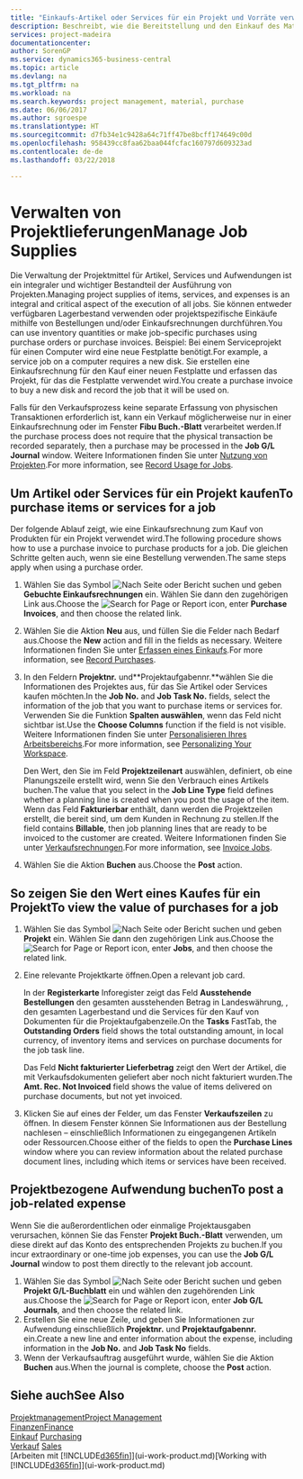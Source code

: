 ```yaml
---
title: "Einkaufs-Artikel oder Services für ein Projekt und Vorräte verwalten| Microsoft Docs"
description: Beschreibt, wie die Bereitstellung und den Einkauf des Materials und Servicearten in Projekten verwaltet wird.
services: project-madeira
documentationcenter: 
author: SorenGP
ms.service: dynamics365-business-central
ms.topic: article
ms.devlang: na
ms.tgt_pltfrm: na
ms.workload: na
ms.search.keywords: project management, material, purchase
ms.date: 06/06/2017
ms.author: sgroespe
ms.translationtype: HT
ms.sourcegitcommit: d7fb34e1c9428a64c71ff47be8bcff174649c00d
ms.openlocfilehash: 958439cc8faa62baa044fcfac160797d609323ad
ms.contentlocale: de-de
ms.lasthandoff: 03/22/2018

---
```

# <a name="manage-job-supplies"></a><span data-ttu-id="94b8d-103">Verwalten von Projektlieferungen</span><span class="sxs-lookup"><span data-stu-id="94b8d-103">Manage Job Supplies</span></span>
<span data-ttu-id="94b8d-104">Die Verwaltung der Projektmittel für Artikel, Services und Aufwendungen ist ein integraler und wichtiger Bestandteil der Ausführung von Projekten.</span><span class="sxs-lookup"><span data-stu-id="94b8d-104">Managing project supplies of items, services, and expenses is an integral and critical aspect of the execution of all jobs.</span></span> <span data-ttu-id="94b8d-105">Sie können entweder verfügbaren Lagerbestand verwenden oder projektspezifische Einkäufe mithilfe von Bestellungen und/oder Einkaufsrechnungen durchführen.</span><span class="sxs-lookup"><span data-stu-id="94b8d-105">You can use inventory quantities or make job-specific purchases using purchase orders or purchase invoices.</span></span> <span data-ttu-id="94b8d-106">Beispiel: Bei einem Serviceprojekt für einen Computer wird eine neue Festplatte benötigt.</span><span class="sxs-lookup"><span data-stu-id="94b8d-106">For example, a service job on a computer requires a new disk.</span></span> <span data-ttu-id="94b8d-107">Sie erstellen eine Einkaufsrechnung für den Kauf einer neuen Festplatte und erfassen das Projekt, für das die Festplatte verwendet wird.</span><span class="sxs-lookup"><span data-stu-id="94b8d-107">You create a purchase invoice to buy a new disk and record the job that it will be used on.</span></span>

<span data-ttu-id="94b8d-108">Falls für den Verkaufsprozess keine separate Erfassung von physischen Transaktionen erforderlich ist, kann ein Verkauf möglicherweise nur in einer Einkaufsrechnung oder im Fenster **Fibu Buch.-Blatt** verarbeitet werden.</span><span class="sxs-lookup"><span data-stu-id="94b8d-108">If the purchase process does not require that the physical transaction be recorded separately, then a purchase may be processed in the **Job G/L Journal** window.</span></span> <span data-ttu-id="94b8d-109">Weitere Informationen finden Sie unter [Nutzung von Projekten](projects-how-record-job-usage.md).</span><span class="sxs-lookup"><span data-stu-id="94b8d-109">For more information, see [Record Usage for Jobs](projects-how-record-job-usage.md).</span></span>

## <a name="to-purchase-items-or-services-for-a-job"></a><span data-ttu-id="94b8d-110">Um Artikel oder Services für ein Projekt kaufen</span><span class="sxs-lookup"><span data-stu-id="94b8d-110">To purchase items or services for a job</span></span>
<span data-ttu-id="94b8d-111">Der folgende Ablauf zeigt, wie eine Einkaufsrechnung zum Kauf von Produkten für ein Projekt verwendet wird.</span><span class="sxs-lookup"><span data-stu-id="94b8d-111">The following procedure shows how to use a purchase invoice to purchase products for a job.</span></span> <span data-ttu-id="94b8d-112">Die gleichen Schritte gelten auch, wenn sie eine Bestellung verwenden.</span><span class="sxs-lookup"><span data-stu-id="94b8d-112">The same steps apply when using a purchase order.</span></span>  

1. <span data-ttu-id="94b8d-113">Wählen Sie das Symbol ![Nach Seite oder Bericht suchen](media/ui-search/search_small.png "Nach Seite oder Bericht suchen") und geben **Gebuchte Einkaufsrechnungen** ein. Wählen Sie dann den zugehörigen Link aus.</span><span class="sxs-lookup"><span data-stu-id="94b8d-113">Choose the ![Search for Page or Report](media/ui-search/search_small.png "Search for Page or Report icon") icon, enter **Purchase Invoices**, and then choose the related link.</span></span>  
2. <span data-ttu-id="94b8d-114">Wählen Sie die Aktion **Neu** aus, und füllen Sie die Felder nach Bedarf aus.</span><span class="sxs-lookup"><span data-stu-id="94b8d-114">Choose the **New** action and fill in the fields as necessary.</span></span> <span data-ttu-id="94b8d-115">Weitere Informationen finden Sie unter [Erfassen eines Einkaufs](purchasing-how-record-purchases.md).</span><span class="sxs-lookup"><span data-stu-id="94b8d-115">For more information, see [Record Purchases](purchasing-how-record-purchases.md).</span></span>
3. <span data-ttu-id="94b8d-116">In den Feldern **Projektnr.** und**Projektaufgabennr.**wählen Sie die Informationen des Projektes aus, für das Sie Artikel oder Services kaufen möchten.</span><span class="sxs-lookup"><span data-stu-id="94b8d-116">In the **Job No.** and **Job Task No.** fields, select the information of the job that you want to purchase items or services for.</span></span> <span data-ttu-id="94b8d-117">Verwenden Sie die Funktion **Spalten auswählen**, wenn das Feld nicht sichtbar ist.</span><span class="sxs-lookup"><span data-stu-id="94b8d-117">Use the **Choose Columns** function if the field is not visible.</span></span> <span data-ttu-id="94b8d-118">Weitere Informationen finden Sie unter [Personalisieren Ihres Arbeitsbereichs](ui-personalization-user.md).</span><span class="sxs-lookup"><span data-stu-id="94b8d-118">For more information, see [Personalizing Your Workspace](ui-personalization-user.md).</span></span>

    <span data-ttu-id="94b8d-119">Den Wert, den Sie im Feld **Projektzeilenart** auswählen, definiert, ob eine Planungszeile erstellt wird, wenn Sie den Verbrauch eines Artikels buchen.</span><span class="sxs-lookup"><span data-stu-id="94b8d-119">The value that you select in the **Job Line Type** field defines whether a planning line is created when you post the usage of the item.</span></span> <span data-ttu-id="94b8d-120">Wenn das Feld **Fakturierbar** enthält, dann werden die Projektzeilen erstellt, die bereit sind, um dem Kunden in Rechnung zu stellen.</span><span class="sxs-lookup"><span data-stu-id="94b8d-120">If the field contains **Billable**, then job planning lines that are ready to be invoiced to the customer are created.</span></span> <span data-ttu-id="94b8d-121">Weitere Informationen finden Sie unter [Verkaufsrechnungen](projects-how-invoice-jobs.md).</span><span class="sxs-lookup"><span data-stu-id="94b8d-121">For more information, see [Invoice Jobs](projects-how-invoice-jobs.md).</span></span>
4. <span data-ttu-id="94b8d-122">Wählen Sie die Aktion **Buchen** aus.</span><span class="sxs-lookup"><span data-stu-id="94b8d-122">Choose the **Post** action.</span></span>

## <a name="to-view-the-value-of-purchases-for-a-job"></a><span data-ttu-id="94b8d-123">So zeigen Sie den Wert eines Kaufes für ein Projekt</span><span class="sxs-lookup"><span data-stu-id="94b8d-123">To view the value of purchases for a job</span></span>
1. <span data-ttu-id="94b8d-124">Wählen Sie das Symbol ![Nach Seite oder Bericht suchen](media/ui-search/search_small.png "Nach Seite oder Bericht suchen") und geben **Projekt** ein. Wählen Sie dann den zugehörigen Link aus.</span><span class="sxs-lookup"><span data-stu-id="94b8d-124">Choose the ![Search for Page or Report](media/ui-search/search_small.png "Search for Page or Report icon") icon, enter **Jobs**, and then choose the related link.</span></span>
2. <span data-ttu-id="94b8d-125">Eine relevante Projektkarte öffnen.</span><span class="sxs-lookup"><span data-stu-id="94b8d-125">Open a relevant job card.</span></span>

    <span data-ttu-id="94b8d-126">In der **Registerkarte** Inforegister zeigt das Feld **Ausstehende Bestellungen** den gesamten ausstehenden Betrag in Landeswährung, , den gesamten Lagerbestand und die Services für den Kauf von Dokumenten für die Projektaufgabenzeile.</span><span class="sxs-lookup"><span data-stu-id="94b8d-126">On the **Tasks** FastTab, the **Outstanding Orders** field shows the total outstanding amount, in local currency, of inventory items and services on purchase documents for the job task line.</span></span>  

    <span data-ttu-id="94b8d-127">Das Feld **Nicht fakturierter Lieferbetrag** zeigt den Wert der Artikel, die mit Verkaufsdokumenten geliefert aber noch nicht fakturiert wurden.</span><span class="sxs-lookup"><span data-stu-id="94b8d-127">The **Amt. Rec. Not Invoiced** field shows the value of items delivered on purchase documents, but not yet invoiced.</span></span>  
3. <span data-ttu-id="94b8d-128">Klicken Sie auf eines der Felder, um das Fenster **Verkaufszeilen** zu öffnen. In diesem Fenster können Sie Informationen aus der Bestellung nachlesen – einschließlich Informationen zu eingegangenen Artikeln oder Ressourcen.</span><span class="sxs-lookup"><span data-stu-id="94b8d-128">Choose either of the fields to open the **Purchase Lines** window where you can review information about the related purchase document lines, including which items or services have been received.</span></span>

## <a name="to-post-a-job-related-expense"></a><span data-ttu-id="94b8d-129">Projektbezogene Aufwendung buchen</span><span class="sxs-lookup"><span data-stu-id="94b8d-129">To post a job-related expense</span></span>
<span data-ttu-id="94b8d-130">Wenn Sie die außerordentlichen oder einmalige Projektausgaben verursachen, können Sie das Fenster **Projekt Buch.-Blatt** verwenden, um diese direkt auf das Konto des entsprechenden Projekts zu buchen.</span><span class="sxs-lookup"><span data-stu-id="94b8d-130">If you incur extraordinary or one-time job expenses, you can use the **Job G/L Journal** window to post them directly to the relevant job account.</span></span>

1. <span data-ttu-id="94b8d-131">Wählen Sie das Symbol ![Nach Seite oder Bericht suchen](media/ui-search/search_small.png "Nach Seite oder Bericht suchen") und geben **Projekt G/L-Buchblatt** ein und wählen den zugehörenden Link aus.</span><span class="sxs-lookup"><span data-stu-id="94b8d-131">Choose the ![Search for Page or Report](media/ui-search/search_small.png "Search for Page or Report icon") icon, enter **Job G/L Journals**, and then choose the related link.</span></span>  
2. <span data-ttu-id="94b8d-132">Erstellen Sie eine neue Zeile, und geben Sie Informationen zur Aufwendung einschließlich  **Projektnr.** und **Projektaufgabennr.** ein.</span><span class="sxs-lookup"><span data-stu-id="94b8d-132">Create a new line and enter information about the expense, including information in the **Job No.** and **Job Task No** fields.</span></span>  
3. <span data-ttu-id="94b8d-133">Wenn der Verkaufsauftrag ausgeführt wurde, wählen Sie die Aktion **Buchen** aus.</span><span class="sxs-lookup"><span data-stu-id="94b8d-133">When the journal is complete, choose the **Post** action.</span></span>

## <a name="see-also"></a><span data-ttu-id="94b8d-134">Siehe auch</span><span class="sxs-lookup"><span data-stu-id="94b8d-134">See Also</span></span>
[<span data-ttu-id="94b8d-135">Projektmanagement</span><span class="sxs-lookup"><span data-stu-id="94b8d-135">Project Management</span></span>](projects-manage-projects.md)  
[<span data-ttu-id="94b8d-136">Finanzen</span><span class="sxs-lookup"><span data-stu-id="94b8d-136">Finance</span></span>](finance.md)  
<span data-ttu-id="94b8d-137">[Einkauf](purchasing-manage-purchasing.md)       </span><span class="sxs-lookup"><span data-stu-id="94b8d-137">[Purchasing](purchasing-manage-purchasing.md)       </span></span>  
<span data-ttu-id="94b8d-138">[Verkauf](sales-manage-sales.md)    </span><span class="sxs-lookup"><span data-stu-id="94b8d-138">[Sales](sales-manage-sales.md)    </span></span>  
<span data-ttu-id="94b8d-139">[Arbeiten mit [!INCLUDE[d365fin](includes/d365fin_md.md)]](ui-work-product.md)</span><span class="sxs-lookup"><span data-stu-id="94b8d-139">[Working with [!INCLUDE[d365fin](includes/d365fin_md.md)]](ui-work-product.md)</span></span>  

